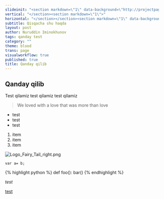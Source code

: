 ```yaml
---
slideinit: "<section markdown=\"1\" data-background=\"http://projectpages.github.io/project-pages/img/slidebackground.png\"><section markdown=\"1\">"
vertical: "</section><section markdown=\"1\">"
horizontal: "</section></section><section markdown=\"1\" data-background=\"http://projectpages.github.io/project-pages/img/slidebackground.png\"><section markdown=\"1\">"
subtitle: Qisqacha shu haqda
layout: post
author: Nuruddin Iminokhunov
tags: qanday test
category: ""
theme: blood
trans: page
visualworkflow: true
published: true
title: Qanday qilib
---
```



## Qanday qilib	

Test qilamiz
test qilamiz
test qilamiz

> We loved with a love that was more than love

- test
- test
- test
1. item
2. item
3. item

![Logo_Fairy_Tail_right.png]({{site.baseurl}}/img/Logo_Fairy_Tail_right.png)
```
var a= b;
```
{% highlight python %}
def foo():
	bar()
{% endhighlight %}

_test_

<u>test</u>
